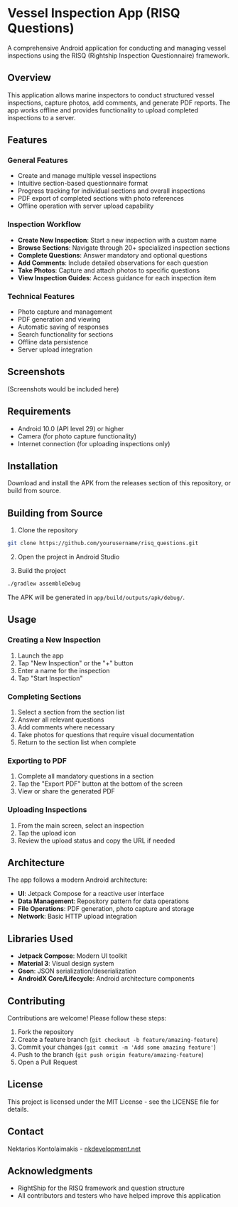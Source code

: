 # Vessel Inspection App (RISQ Questions)

A comprehensive Android application for conducting and managing vessel inspections using the RISQ (Rightship Inspection Questionnaire) framework.

## Overview

This application allows marine inspectors to conduct structured vessel inspections, capture photos, add comments, and generate PDF reports. The app works offline and provides functionality to upload completed inspections to a server.

## Features

### General Features
- Create and manage multiple vessel inspections
- Intuitive section-based questionnaire format
- Progress tracking for individual sections and overall inspections
- PDF export of completed sections with photo references
- Offline operation with server upload capability

### Inspection Workflow
- **Create New Inspection**: Start a new inspection with a custom name
- **Browse Sections**: Navigate through 20+ specialized inspection sections
- **Complete Questions**: Answer mandatory and optional questions
- **Add Comments**: Include detailed observations for each question
- **Take Photos**: Capture and attach photos to specific questions
- **View Inspection Guides**: Access guidance for each inspection item

### Technical Features
- Photo capture and management
- PDF generation and viewing
- Automatic saving of responses
- Search functionality for sections
- Offline data persistence
- Server upload integration

## Screenshots

(Screenshots would be included here)

## Requirements

- Android 10.0 (API level 29) or higher
- Camera (for photo capture functionality)
- Internet connection (for uploading inspections only)

## Installation

Download and install the APK from the releases section of this repository, or build from source.

## Building from Source

1. Clone the repository
```bash
git clone https://github.com/yourusername/risq_questions.git
```

2. Open the project in Android Studio

3. Build the project
```bash
./gradlew assembleDebug
```

The APK will be generated in `app/build/outputs/apk/debug/`.

## Usage

### Creating a New Inspection
1. Launch the app
2. Tap "New Inspection" or the "+" button
3. Enter a name for the inspection
4. Tap "Start Inspection"

### Completing Sections
1. Select a section from the section list
2. Answer all relevant questions
3. Add comments where necessary
4. Take photos for questions that require visual documentation
5. Return to the section list when complete

### Exporting to PDF
1. Complete all mandatory questions in a section
2. Tap the "Export PDF" button at the bottom of the screen
3. View or share the generated PDF

### Uploading Inspections
1. From the main screen, select an inspection
2. Tap the upload icon
3. Review the upload status and copy the URL if needed

## Architecture

The app follows a modern Android architecture:
- **UI**: Jetpack Compose for a reactive user interface
- **Data Management**: Repository pattern for data operations
- **File Operations**: PDF generation, photo capture and storage
- **Network**: Basic HTTP upload integration

## Libraries Used

- **Jetpack Compose**: Modern UI toolkit
- **Material 3**: Visual design system
- **Gson**: JSON serialization/deserialization
- **AndroidX Core/Lifecycle**: Android architecture components

## Contributing

Contributions are welcome! Please follow these steps:

1. Fork the repository
2. Create a feature branch (`git checkout -b feature/amazing-feature`)
3. Commit your changes (`git commit -m 'Add some amazing feature'`)
4. Push to the branch (`git push origin feature/amazing-feature`)
5. Open a Pull Request

## License

This project is licensed under the MIT License - see the LICENSE file for details.

## Contact

Nektarios Kontolaimakis - [nkdevelopment.net](http://nkdevelopment.net)

## Acknowledgments

- RightShip for the RISQ framework and question structure
- All contributors and testers who have helped improve this application
